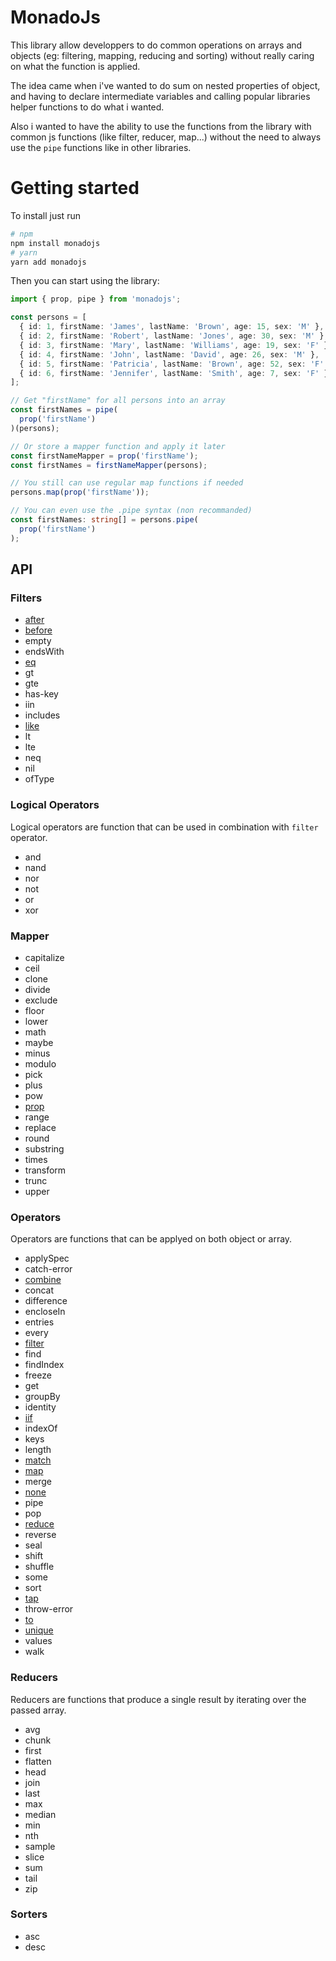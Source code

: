 # MonadoJs

This library allow developpers to do common operations on arrays and objects (eg: filtering, mapping, reducing and sorting) without really caring on what the function is applied.

The idea came when i've wanted to do sum on nested properties of object, and having to declare intermediate variables and calling popular libraries helper functions to do what i wanted.

Also i wanted to have the ability to use the functions from the library with common js functions (like filter, reducer, map...) without the need to always use the `pipe` functions like in other libraries.

# Getting started

To install just run

```bash
# npm
npm install monadojs
# yarn
yarn add monadojs
```

Then you can start using the library:

```typescript
import { prop, pipe } from 'monadojs';

const persons = [
  { id: 1, firstName: 'James', lastName: 'Brown', age: 15, sex: 'M' },
  { id: 2, firstName: 'Robert', lastName: 'Jones', age: 30, sex: 'M' },
  { id: 3, firstName: 'Mary', lastName: 'Williams', age: 19, sex: 'F' },
  { id: 4, firstName: 'John', lastName: 'David', age: 26, sex: 'M' },
  { id: 5, firstName: 'Patricia', lastName: 'Brown', age: 52, sex: 'F' },
  { id: 6, firstName: 'Jennifer', lastName: 'Smith', age: 7, sex: 'F' },
];

// Get "firstName" for all persons into an array
const firstNames = pipe(
  prop('firstName')
)(persons);

// Or store a mapper function and apply it later
const firstNameMapper = prop('firstName');
const firstNames = firstNameMapper(persons);

// You still can use regular map functions if needed
persons.map(prop('firstName'));

// You can even use the .pipe syntax (non recommanded)
const firstNames: string[] = persons.pipe(
  prop('firstName')
);
```

## API

### Filters

- [after](examples/filters/after/index.md)
- [before](examples/filters/before/index.md)
- empty
- endsWith
- [eq](examples/filters/eq/index.md)
- gt
- gte
- has-key
- iin
- includes
- [like](examples/filters/like/index.md)
- lt
- lte
- neq
- nil
- ofType

### Logical Operators

Logical operators are function that can be used in combination with `filter` operator.

- and
- nand
- nor
- not
- or
- xor

### Mapper

- capitalize
- ceil
- clone
- divide
- exclude
- floor
- lower
- math
- maybe
- minus
- modulo
- pick
- plus
- pow
- [prop](examples/mappers/prop/index.md)
- range
- replace
- round
- substring
- times
- transform
- trunc
- upper

### Operators

Operators are functions that can be applyed on both object or array.

- applySpec
- catch-error
- [combine](examples/operators/combine/index.md)
- concat
- difference
- encloseIn
- entries
- every
- [filter](examples/operators/filter/index.md)
- find
- findIndex
- freeze
- get
- groupBy
- identity
- [iif](examples/operators/iif/index.md)
- indexOf
- keys
- length
- [match](examples/operators/match/index.md)
- [map](examples/operators/map/index.md)
- merge
- [none](examples/operators/none/index.md)
- pipe
- pop
- [reduce](examples/operators/reduce/index.md)
- reverse
- seal
- shift
- shuffle
- some
- sort
- [tap](examples/operators/tap/index.md)
- throw-error
- [to](examples/operators/to/index.md)
- [unique](examples/operators/unique/index.md)
- values
- walk

### Reducers

Reducers are functions that produce a single result by iterating over the passed array.

- avg
- chunk
- first
- flatten
- head
- join
- last
- max
- median
- min
- nth
- sample
- slice
- sum
- tail
- zip

### Sorters

- asc
- desc
